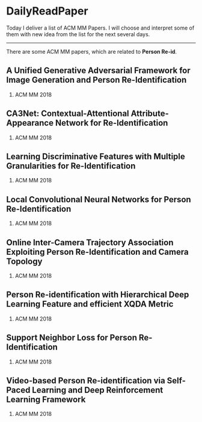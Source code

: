 # DailyReadPaper
Today I deliver a list of ACM MM Papers.
I will choose and interpret some of them with new idea from the list for the next several days.
___
There are some ACM MM papers, which are related to **Person Re-id**.
## A Unified Generative Adversarial Framework for Image Generation and Person Re-Identification
1. ACM MM 2018
## CA3Net: Contextual-Attentional Attribute-Appearance Network for Re-Identification
1. ACM MM 2018
## Learning Discriminative Features with Multiple Granularities for Re-Identification
1. ACM MM 2018
## Local Convolutional Neural Networks for Person Re-Identification
1. ACM MM 2018
## Online Inter-Camera Trajectory Association Exploiting Person Re-Identification and Camera Topology
1. ACM MM 2018
## Person Re-identification with Hierarchical Deep Learning Feature and efficient XQDA Metric
1. ACM MM 2018
## Support Neighbor Loss for Person Re-Identification
1. ACM MM 2018
## Video-based Person Re-identification via Self-Paced Learning and Deep Reinforcement Learning Framework
1. ACM MM 2018
